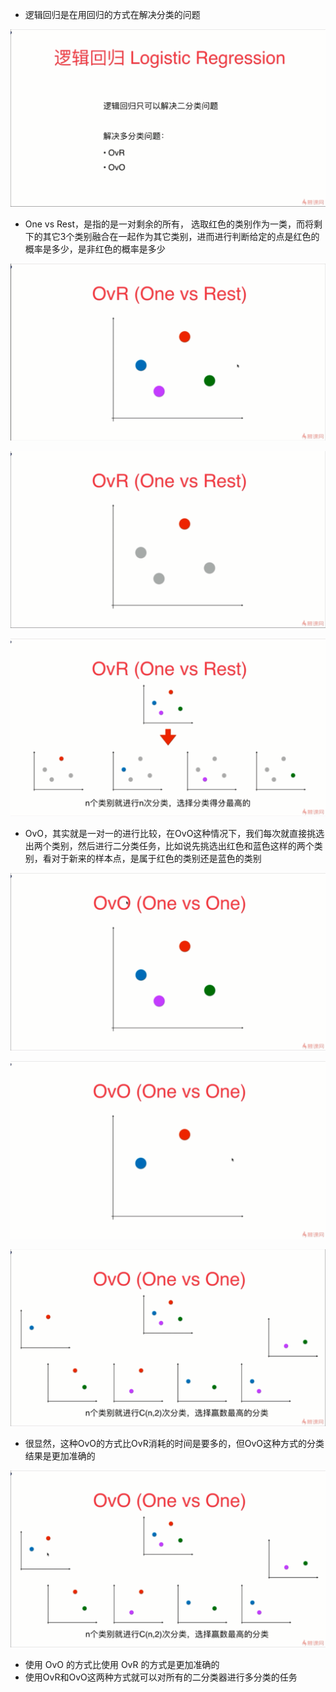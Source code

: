 - 逻辑回归是在用回归的方式在解决分类的问题

![1569816237517](assets/1569816237517.png)

- One vs Rest，是指的是一对剩余的所有， 选取红色的类别作为一类，而将剩下的其它3个类别融合在一起作为其它类别，进而进行判断给定的点是红色的概率是多少，是非红色的概率是多少

![1569816353758](assets/1569816353758.png)

![1569816365190](assets/1569816365190.png)

![1570005440910](assets/1570005440910.png)

- OvO，其实就是一对一的进行比较，在OvO这种情况下，我们每次就直接挑选出两个类别，然后进行二分类任务，比如说先挑选出红色和蓝色这样的两个类别，看对于新来的样本点，是属于红色的类别还是蓝色的类别

![1570005647973](assets/1570005647973.png)

![1570005830541](assets/1570005830541.png)

![1570005939651](assets/1570005939651.png)

- 很显然，这种OvO的方式比OvR消耗的时间是要多的，但OvO这种方式的分类结果是更加准确的

![1570006277677](assets/1570006277677.png)

- 使用 OvO 的方式比使用 OvR 的方式是更加准确的
- 使用OvR和OvO这两种方式就可以对所有的二分类器进行多分类的任务

